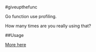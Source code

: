 #giveupthefunc

Go function use profiling.

How many times are you really using that?

##Usage

[More here](https://www.youtube.com/watch?v=jJvjWh2Vhu4)

